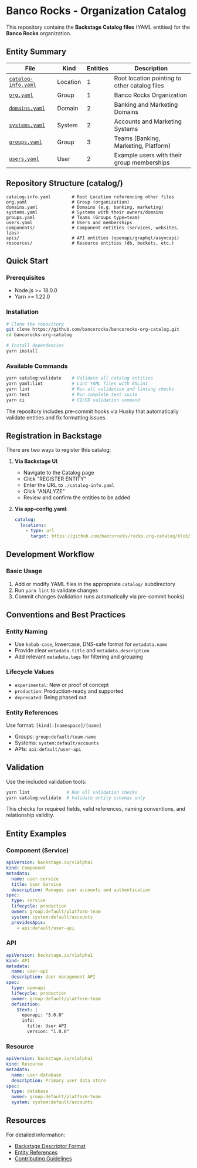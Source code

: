 # Banco Rocks - Organization Catalog

This repository contains the **Backstage Catalog files** (YAML entities) for the **Banco Rocks** organization.

## Entity Summary

| File | Kind | Entities | Description |
|------|------|----------|-------------|
| [`catalog-info.yaml`](catalog/catalog-info.yaml) | Location | 1 | Root location pointing to other catalog files |
| [`org.yaml`](catalog/org.yaml) | Group | 1 | Banco Rocks Organization |
| [`domains.yaml`](catalog/domains.yaml) | Domain | 2 | Banking and Marketing Domains |
| [`systems.yaml`](catalog/systems.yaml) | System | 2 | Accounts and Marketing Systems |
| [`groups.yaml`](catalog/groups.yaml) | Group | 3 | Teams (Banking, Marketing, Platform) |
| [`users.yaml`](catalog/users.yaml) | User | 2 | Example users with their group memberships |

## Repository Structure (catalog/)
```
catalog-info.yaml        # Root Location referencing other files
org.yaml                 # Group (organization)
domains.yaml             # Domains (e.g. banking, marketing)
systems.yaml             # Systems with their owners/domains
groups.yaml              # Teams (Groups type=team)
users.yaml               # Users and memberships
components/              # Component entities (services, websites, libs)
apis/                    # API entities (openapi/graphql/asyncapi)
resources/               # Resource entities (db, buckets, etc.)
```

## Quick Start

### Prerequisites
- Node.js >= 18.0.0
- Yarn >= 1.22.0

### Installation
```bash
# Clone the repository
git clone https://github.com/bancorocks/bancorocks-org-catalog.git
cd bancorocks-org-catalog

# Install dependencies
yarn install
```

### Available Commands
```bash
yarn catalog:validate    # Validate all catalog entities
yarn yaml:lint           # Lint YAML files with ESLint  
yarn lint                # Run all validation and linting checks
yarn test                # Run complete test suite
yarn ci                  # CI/CD validation command
```

The repository includes pre-commit hooks via Husky that automatically validate entities and fix formatting issues.

## Registration in Backstage

There are two ways to register this catalog:

1. **Via Backstage UI**:
   - Navigate to the Catalog page
   - Click "REGISTER ENTITY"
   - Enter the URL to `./catalog-info.yaml`
   - Click "ANALYZE"
   - Review and confirm the entities to be added

2. **Via app-config.yaml**:
   ```yaml
   catalog:
     locations:
       - type: url
         target: https://github.com/bancorocks/rocks.org-catalog/blob/main/catalog/catalog-info.yaml
   ```

## Development Workflow

### Basic Usage
1. Add or modify YAML files in the appropriate `catalog/` subdirectory
2. Run `yarn lint` to validate changes
3. Commit changes (validation runs automatically via pre-commit hooks)

## Conventions and Best Practices

### Entity Naming
- Use `kebab-case`, lowercase, DNS-safe format for `metadata.name`
- Provide clear `metadata.title` and `metadata.description`
- Add relevant `metadata.tags` for filtering and grouping

### Lifecycle Values
- `experimental`: New or proof of concept
- `production`: Production-ready and supported  
- `deprecated`: Being phased out

### Entity References
Use format: `[kind]:[namespace]/[name]`
- Groups: `group:default/team-name`
- Systems: `system:default/accounts`
- APIs: `api:default/user-api`



## Validation

Use the included validation tools:

```bash
yarn lint              # Run all validation checks
yarn catalog:validate  # Validate entity schemas only
```

This checks for required fields, valid references, naming conventions, and relationship validity.

## Entity Examples

### Component (Service)
```yaml
apiVersion: backstage.io/v1alpha1
kind: Component
metadata:
  name: user-service
  title: User Service
  description: Manages user accounts and authentication
spec:
  type: service
  lifecycle: production
  owner: group:default/platform-team
  system: system:default/accounts
  providesApis:
    - api:default/user-api
```

### API
```yaml
apiVersion: backstage.io/v1alpha1
kind: API
metadata:
  name: user-api
  description: User management API
spec:
  type: openapi
  lifecycle: production
  owner: group:default/platform-team
  definition:
    $text: |
      openapi: "3.0.0"
      info:
        title: User API
        version: "1.0.0"
```

### Resource
```yaml
apiVersion: backstage.io/v1alpha1
kind: Resource
metadata:
  name: user-database
  description: Primary user data store
spec:
  type: database
  owner: group:default/platform-team
  system: system:default/accounts
```



## Resources

For detailed information:
- [Backstage Descriptor Format](https://backstage.io/docs/features/software-catalog/descriptor-format/)
- [Entity References](https://backstage.io/docs/features/software-catalog/references/)
- [Contributing Guidelines](CONTRIBUTING.md)
